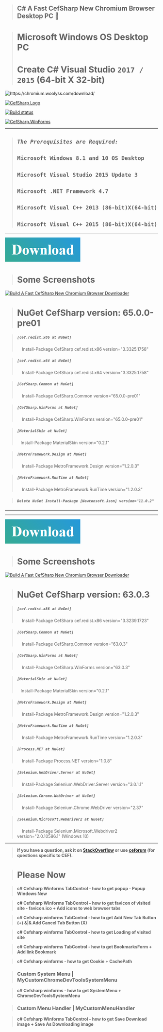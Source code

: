 > ##  C# A Fast CefSharp New Chromium Browser Desktop PC :1st_place_medal:    


> # Microsoft Windows OS Desktop PC
> # Create C# Visual Studio `2017 / 2015` (64-bit X 32-bit) 

<p><img src="https://raw.githubusercontent.com/CreateBrowser/ACefSharpChromiumBrowserDesktop/master/Chromium.ico" alt="https://chromium.woolyss.com/download/" get="Chromium for .NET" width="300" height="300" /></p>

[![CefSharp Logo](https://raw.githubusercontent.com/CreateBrowser/ACefSharpChromiumBrowserDesktop/master/CefSharp.png)](http://cefsharp.github.io/ "CefSharp - Embedded Chromium for .NET")  


[![Build status](https://ci.appveyor.com/api/projects/status/9g4mcuqruc283g66/branch/master?svg=true)](https://ci.appveyor.com/project/cefsharp/cefsharp/branch/master)


[![CefSharp.WinForms](https://raw.githubusercontent.com/CreateBrowser/ACefSharpChromiumBrowserDesktop/master/CefSharp.WinForms.svg?style=flat&label=WinForms)](http://www.nuget.org/packages/CefSharp.WinForms/)


***
> ## ***```The Prerequisites are Required: ```***
> ## ```Microsoft Windows 8.1 and 10 OS Desktop```
> ## ```Microsoft Visual Studio 2015 Update 3```
> ## ```Microsoft .NET Framework 4.7```
> ## ```Microsoft Visual C++ 2013 (86-bit)X(64-bit)```
> ## ```Microsoft Visual C++ 2015 (86-bit)X(64-bit)```

 ***
 [![Build Downloader](https://raw.githubusercontent.com/CreateDownloader/KugouDownloader/master/Download.PNG)](https://github.com/CreateBrowser/ACefSharpChromiumBrowserDesktop/releases/tag/v65.0.0-pre01)

> # Some Screenshots
  
 [![Build A Fast CefSharp New Chromium Browser Downloader](https://raw.githubusercontent.com/CreateBrowser/ACefSharpChromiumBrowserDesktop/master/Screenshots%20CefSharp%20v65.0.0-pre01%20Browser.PNG)](https://bitbucket.org/mohamedosama914/acefsharpchromiumbrowserdesktop)
 
>  # NuGet CefSharp version: 65.0.0-pre01

> ##### ``[cef.redist.x86 at NuGet]``
>     Install-Package CefSharp cef.redist.x86 version="3.3325.1758"
    
> ##### ``[cef.redist.x64 at NuGet]``
>     Install-Package CefSharp cef.redist.x64 version="3.3325.1758"
        
> ##### ``[CefSharp.Common at NuGet]``
>     Install-Package CefSharp.Common version="65.0.0-pre01"
    
> ##### ``[CefSharp.WinForms at NuGet]``
>     Install-Package CefSharp.WinForms version="65.0.0-pre01"
    
> ##### ``[MaterialSkin at NuGet]``
>     Install-Package MaterialSkin version="0.2.1"
    
> ##### ``[MetroFramework.Design at NuGet]``
>     Install-Package MetroFramework.Design version="1.2.0.3"
    
> ##### ``[MetroFramework.RunTime at NuGet]``
>     Install-Package MetroFramework.RunTime version="1.2.0.3"

> ##### ``Delete NuGet Install-Package [Newtonsoft.Json] version="11.0.2" ``

 *** 
  ***
 [![Build Downloader](https://raw.githubusercontent.com/CreateDownloader/KugouDownloader/master/Download.PNG)](https://github.com/CreateBrowser/CefSharpChromiumBrowserDesktop/releases/tag/v63.0.3)

> # Some Screenshots
[![Build A Fast CefSharp New Chromium Browser Downloader](https://raw.githubusercontent.com/CreateBrowser/ACefSharpChromiumBrowserDesktop/master/Applications.png)](https://bitbucket.org/mohamedosama914/acefsharpchromiumbrowserdesktop)

>  # NuGet CefSharp version: 63.0.3
 
> ##### ``[cef.redist.x86 at NuGet]``
>     Install-Package CefSharp cef.redist.x86 version="3.3239.1723"
    
> ##### ``[CefSharp.Common at NuGet]``
>     Install-Package CefSharp.Common version="63.0.3"
    
> ##### ``[CefSharp.WinForms at NuGet]``
>     Install-Package CefSharp.WinForms version="63.0.3"
    
> ##### ``[MaterialSkin at NuGet]``
>     Install-Package MaterialSkin version="0.2.1"
    
> ##### ``[MetroFramework.Design at NuGet]``
>     Install-Package MetroFramework.Design version="1.2.0.3"
    
> ##### ``[MetroFramework.RunTime at NuGet]``
>     Install-Package MetroFramework.RunTime version="1.2.0.3"
    
> ##### ``[Process.NET at NuGet]``
>     Install-Package Process.NET version="1.0.8"
    
> ##### ``[Selenium.WebDriver.Server at NuGet]``
>     Install-Package Selenium.WebDriver.Server version="3.0.1.1"
    
> ##### ``[Selenium.Chrome.WebDriver at NuGet]``
>     Install-Package Selenium.Chrome.WebDriver version="2.37"

> ##### ``[Selenium.Microsoft.Webdriver2 at NuGet]``
>     Install-Package Selenium.Microsoft.Webdriver2 version="2.0.10586.1" (Windows 10)
    
*** 
 
> **If you have a question, ask it on [StackOverflow](http://stackoverflow.com/questions/tagged/cefsharp) or use [ceforum](http://magpcss.org/ceforum/) (for questions specific to CEF).**

> # Please Now

> **c# Cefsharp Winforms TabControl - how to get popup - Popup Windows New**

> **c# Cefsharp Winforms TabControl - how to get favicon of visited site - favicon.ico + Add icons to web browser tabs**

> **c# Cefsharp winforms TabControl - how to get Add New Tab Button (+) &|& Add Cancel Tab Button (X)**

> **c# Cefsharp winforms TabControl - how to get Loading of visited site**

> **c# Cefsharp winforms TabControl - how to get BookmarksForm + Add link Bookmark**

> **c# Cefsharp winforms - how to get Cookie + CachePath**

> ### **Custom System Menu | MyCustomChromeDevToolsSystemMenu**

> **c# Cefsharp winforms - how to get SystemMenu + ChromeDevToolsSystemMenu**

> ### **Custom Menu Handler | MyCustomMenuHandler**

> **c# Cefsharp Winforms TabControl - how to get Save Download image + Save As Downloading image**
